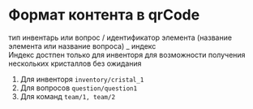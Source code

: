 # Формат контента в qrCode

тип инвентарь или вопрос / идентификатор элемента (название элемента или название вопроса) _ индекс <br>
Индекс достпен только для инвенторя для возможности получения нескольких кристаллов без ожидания

1. Для инвенторя ```inventory/cristal_1```
2. Для вопросов ```question/question1```
3. Для команд ```team/1, team/2```